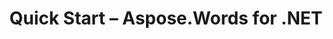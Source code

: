 ﻿---
title: Quick Start – Aspose.Words for .NET
articleTitle: Quick Start
linktitle: Quick Start
description: "Aspose.Words for .NET quick start PHP developers guide using C#."
type: docs
weight: 20
url: /net/quick-start/
---


